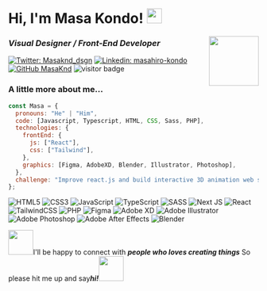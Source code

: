 <h1>Hi, I'm Masa Kondo! <img src="https://media.giphy.com/media/AwQJskA3Gwhoy3XPxj/giphy.gif" width="30"></h1>
<img align='right' src="https://media.giphy.com/media/3psNSfIttolmibldWc/giphy.gif" width="100">
<h3><em>Visual Designer / Front-End Developer</em></h3>

[![Twitter: Masaknd_dsgn](https://img.shields.io/twitter/follow/Masaknd_dsgn?style=social)](https://twitter.com/Masaknd_dsgn)
[![Linkedin: masahiro-kondo](https://img.shields.io/badge/-masahirokondo-blue?style=flat-square&logo=Linkedin&logoColor=white&link=https://www.linkedin.com/in/masahiro-kondo/)](https://www.linkedin.com/in/masahiro-kondo)
[![GitHub MasaKnd](https://img.shields.io/github/followers/Masaknd?label=follow&style=social)](https://github.com/Masaknd)
![visitor badge](https://visitor-badge.laobi.icu/badge?page_id=${your.username}.visitor-badge&left_color=orange&right_color=gray)

### A little more about me...

```javascript
const Masa = {
  pronouns: "He" | "Him",
  code: [Javascript, Typescript, HTML, CSS, Sass, PHP],
  technologies: {
    frontEnd: {
      js: ["React"],
      css: ["Tailwind"],
    },
    graphics: [Figma, AdobeXD, Blender, Illustrator, Photoshop],
  },
  challenge: "Improve react.js and build interactive 3D animation web sites with three.js and GSAP",
};
```


![HTML5](https://img.shields.io/badge/html5-%23E34F26.svg?style=flat&logo=html5&logoColor=white)
![CSS3](https://img.shields.io/badge/css3-%231572B6.svg?style=flat&logo=css3&logoColor=white)
![JavaScript](https://img.shields.io/badge/javascript-%23323330.svg?style=flat&logo=javascript&logoColor=%23F7DF1E)
![TypeScript](https://img.shields.io/badge/typescript-%23007ACC.svg?style=flat&logo=typescript&logoColor=white)
![SASS](https://img.shields.io/badge/SASS-hotpink.svg?style=flat&logo=SASS&logoColor=white)
![Next JS](https://img.shields.io/badge/Next-black?style=for-the-badge&logo=next.js&logoColor=white)
![React](https://img.shields.io/badge/react-%2320232a.svg?style=flat&logo=react&logoColor=%2361DAFB)
![TailwindCSS](https://img.shields.io/badge/tailwindcss-%2338B2AC.svg?style=flat&logo=tailwind-css&logoColor=white)
![PHP](https://img.shields.io/badge/php-%23777BB4.svg?style=flat&logo=php&logoColor=white)
![Figma](https://img.shields.io/badge/figma-%23F24E1E.svg?style=flat&logo=figma&logoColor=white)
![Adobe XD](https://img.shields.io/badge/Adobe%20XD-470137?style=flat&logo=Adobe%20XD&logoColor=#FF61F6)
![Adobe Illustrator](https://img.shields.io/badge/adobe%20illustrator-%23FF9A00.svg?style=flat&logo=adobe%20illustrator&logoColor=white)
![Adobe Photoshop](https://img.shields.io/badge/adobe%20photoshop-%2331A8FF.svg?style=flat&logo=adobe%20photoshop&logoColor=white)
![Adobe After Effects](https://img.shields.io/badge/Adobe%20After%20Effects-9999FF.svg?style=flat&logo=Adobe%20After%20Effects&logoColor=white)
![Blender](https://img.shields.io/badge/blender-%23F5792A.svg?style=flat&logo=blender&logoColor=white)

<img src="https://media.giphy.com/media/l1J9EldKXSxl810Zy/giphy.gif" width="50">I'll be happy to connect with <b><em>people who loves creating things</em></b> So please hit me up and say<b><em>hi!</em></b><img src="https://media.giphy.com/media/292VY8JD9wSSA/giphy.gif" width="50">
